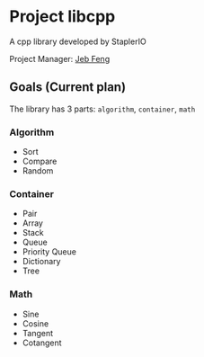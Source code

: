 # Project libcpp

A cpp library developed by StaplerIO

Project Manager: [Jeb Feng](https://github.com/ranzeplay)


## Goals (Current plan)

The library has 3 parts: `algorithm`, `container`, `math`

### Algorithm

- Sort
- Compare
- Random

### Container

- Pair
- Array
- Stack
- Queue
- Priority Queue
- Dictionary
- Tree

### Math

- Sine
- Cosine
- Tangent
- Cotangent
